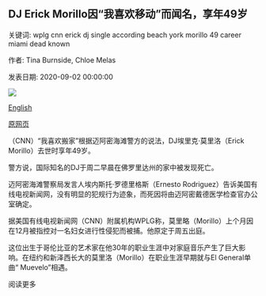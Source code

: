 ## DJ Erick Morillo因“我喜欢移动”而闻名，享年49岁

关键词: wplg cnn erick dj single according beach york morillo 49 career miami dead known

作者: Tina Burnside, Chloe Melas

发表日期: 2020-09-02 00:00:00

![](https://cdn.cnn.com/cnnnext/dam/assets/200902115322-01-erick-morillo-file-super-tease.jpg)

[English](DJ%20Erick%20Morillo%20known%20for%20%27I%20Like%20To%20Move%20It%27%20dead%20at%2049.md)

[原网页](https://edition.cnn.com/2020/09/02/entertainment/dj-erick-morillo-dead-trnd/index.html)

（CNN）“我喜欢搬家”根据迈阿密海滩警方的说法，DJ埃里克·莫里洛（Erick Morillo）去世时享年49岁。

警方说，国际知名的DJ于周二早晨在佛罗里达州的家中被发现死亡。

迈阿密海滩警察局发言人埃内斯托·罗德里格斯（Ernesto Rodriguez）告诉美国有线电视新闻网，没有明显的犯规行为迹象，而死因将由迈阿密戴德医学检查官办公室确定。

据美国有线电视新闻网（CNN）附属机构WPLG称，莫里略（Morillo）上个月因在12月被指控对一名妇女进行性侵犯而被捕。他原定于周五出庭。

这位出生于哥伦比亚的艺术家在他30年的职业生涯中对家庭音乐产生了巨大影响。在纽约和新泽西长大的莫里洛（Morillo）在职业生涯早期就与El General单曲“ Muevelo”相遇。

阅读更多